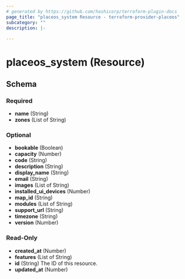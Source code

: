 ```yaml
---
# generated by https://github.com/hashicorp/terraform-plugin-docs
page_title: "placeos_system Resource - terraform-provider-placeos"
subcategory: ""
description: |-
  
---
```


# placeos_system (Resource)





<!-- schema generated by tfplugindocs -->
## Schema

### Required

- **name** (String)
- **zones** (List of String)

### Optional

- **bookable** (Boolean)
- **capacity** (Number)
- **code** (String)
- **description** (String)
- **display_name** (String)
- **email** (String)
- **images** (List of String)
- **installed_ui_devices** (Number)
- **map_id** (String)
- **modules** (List of String)
- **support_url** (String)
- **timezone** (String)
- **version** (Number)

### Read-Only

- **created_at** (Number)
- **features** (List of String)
- **id** (String) The ID of this resource.
- **updated_at** (Number)


